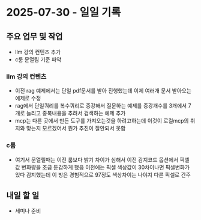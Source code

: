 # 2025-07-30 - 일일 기록

##  주요 업무 및 작업
- llm 강의 컨텐츠 추가
- c룸 문열림 기준 파악

### llm 강의 컨텐츠
- 이전 rag 예제에서는 단일 pdf문서를 받아 진행했는데 이제 여러개 문서 받아오는 예제로 수정
- rag에서 단일쿼리를 복수쿼리로 증강해서 질문하는 예제를 증강개수를 3개에서 7개로 늘리고 중복내용을 추려서 검색하는 에제 추가
- mcp는 다른 곳에서 만든 도구를 가져오는것을 하려고하는데 이것이 로컬mcp의 취지와 맞는지 모르겠어서 뭔가 추진이 잘안되서 못함

### c룸
- 여기서 문열릴때는 이전 룸보다 밝기 차이가 심해서 이전 감지코드 옵션에서 픽셀 값 변화량을 조금 둔감하게 했음 이전에는 픽셀 색상값이 30차이나면 픽셀변화가 있다 감지했는데 이 방은 경험적으로 97정도 색상차이는 나야지 다른 픽셀로 간주



##  내일 할 일
- 세미나 준비 
